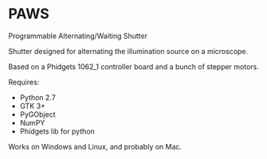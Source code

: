 # PAWS
Programmable Alternating/Waiting Shutter

Shutter designed for alternating the illumination source on a microscope.

Based on a Phidgets 1062_1 controller board and a bunch of stepper motors.

Requires:
  - Python 2.7
  - GTK 3+
  - PyGObject
  - NumPY
  - Phidgets lib for python

Works on Windows and Linux, and probably on Mac.
